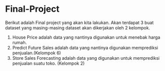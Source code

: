 # Final-Project
Berikut adalah Final project yang akan kita lakukan. Akan terdapat 3 buat dataset yang masing-masing dataset akan dikerjakan oleh 2 kelompok. 
1. House Price adalah data yang nantinya digunakan untuk menebak harga rumah.
2. Predict Future Sales adalah data yang nantinya digunakan memprediksi penjualan.(Kelompok 6)
3. Store Sales Forecasting adalah data yang digunakan untuk memprediksi penjualan suatu toko. (Kelompok 2)

